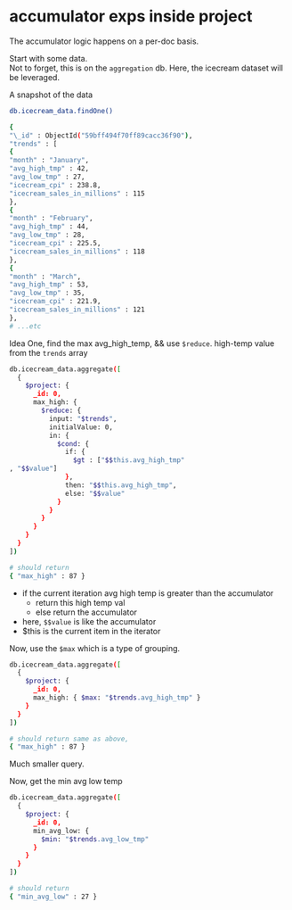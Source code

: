 # accumulator exps inside project
The accumulator logic happens on a per-doc basis.  

Start with some data.  
Not to forget, this is on the `aggregation` db. Here, the icecream dataset will be leveraged.  

A snapshot of the data
```bash
db.icecream_data.findOne()

{
"\_id" : ObjectId("59bff494f70ff89cacc36f90"),
"trends" : [
{
"month" : "January",
"avg_high_tmp" : 42,
"avg_low_tmp" : 27,
"icecream_cpi" : 238.8,
"icecream_sales_in_millions" : 115
},
{
"month" : "February",
"avg_high_tmp" : 44,
"avg_low_tmp" : 28,
"icecream_cpi" : 225.5,
"icecream_sales_in_millions" : 118
},
{
"month" : "March",
"avg_high_tmp" : 53,
"avg_low_tmp" : 35,
"icecream_cpi" : 221.9,
"icecream_sales_in_millions" : 121
},
# ...etc
```

Idea One, find the max avg_high_temp, && use `$reduce`. high-temp value from the `trends` array
```bash
db.icecream_data.aggregate([
  {
    $project: {
      _id: 0,
      max_high: {
        $reduce: {
          input: "$trends",
          initialValue: 0,
          in: { 
            $cond: {
              if: {
                $gt : ["$$this.avg_high_tmp"
, "$$value"]
              },
              then: "$$this.avg_high_tmp",
              else: "$$value"
            } 
          }
        }
      }
    }
  }
])

# should return 
{ "max_high" : 87 }

```
- if the current iteration avg high temp is greater than the accumulator
  - return this high temp val
  - else return the accumulator
- here, `$$value` is like the accumulator
- $this is the current item in the iterator

Now, use the `$max` which is a type of grouping.
```bash
db.icecream_data.aggregate([
  {
    $project: {
      _id: 0,
      max_high: { $max: "$trends.avg_high_tmp" }
    }
  }
])

# should return same as above,
{ "max_high" : 87 }
```
Much smaller query.   

Now, get the min avg low temp
```bash
db.icecream_data.aggregate([
  {
    $project: {
      _id: 0,
      min_avg_low: {
        $min: "$trends.avg_low_tmp"
      }
    }
  }
])

# should return
{ "min_avg_low" : 27 }
```

